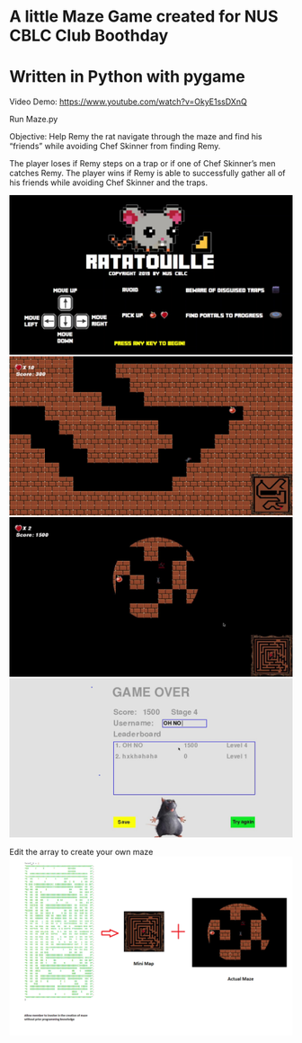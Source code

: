 # A little Maze Game created for NUS CBLC Club Boothday
# Written in Python with pygame
Video Demo: https://www.youtube.com/watch?v=OkyE1ssDXnQ

Run Maze.py

Objective: Help Remy the rat navigate through the maze and find his “friends” while avoiding Chef Skinner from finding Remy. 

The player loses if Remy steps on a trap or if one of Chef Skinner’s men catches Remy. 
The player wins if Remy is able to successfully gather all of his friends while avoiding Chef Skinner and the traps.

![](images/readme/1.png)
![](images/readme/2.png)
![](images/readme/3.png)
![](images/readme/4.png)

Edit the array to create your own maze
![](images/readme/0.png)
